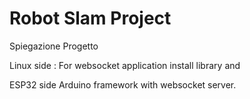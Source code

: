 <h1>
    Robot Slam Project
</h1>

<p1>
    Spiegazione Progetto
</p1>

Linux side :
For websocket application install library <libboost-all-dev> and <json>

ESP32 side
Arduino framework with websocket server.

